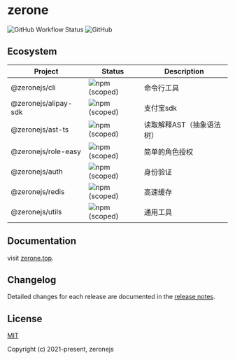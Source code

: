 # zerone

![GitHub Workflow Status](https://img.shields.io/github/workflow/status/zeronejs/zerone/Node.js%20CI)
![GitHub](https://img.shields.io/github/license/zeronejs/zerone)
## Ecosystem

| Project              | Status                                                             | Description               |
| -------------------- | ------------------------------------------------------------------ | ------------------------- |
| @zeronejs/cli        | ![npm (scoped)](https://img.shields.io/npm/v/@zeronejs/cli)        | 命令行工具                |
| @zeronejs/alipay-sdk | ![npm (scoped)](https://img.shields.io/npm/v/@zeronejs/alipay-sdk) | 支付宝sdk                 |
| @zeronejs/ast-ts     | ![npm (scoped)](https://img.shields.io/npm/v/@zeronejs/ast-ts)     | 读取解释AST（抽象语法树） |
| @zeronejs/role-easy  | ![npm (scoped)](https://img.shields.io/npm/v/@zeronejs/role-easy)  | 简单的角色授权            |
| @zeronejs/auth       | ![npm (scoped)](https://img.shields.io/npm/v/@zeronejs/auth)       | 身份验证                  |
| @zeronejs/redis      | ![npm (scoped)](https://img.shields.io/npm/v/@zeronejs/redis)      | 高速缓存                  |
| @zeronejs/utils      | ![npm (scoped)](https://img.shields.io/npm/v/@zeronejs/utils)      | 通用工具                  |

## Documentation

visit [zerone.top](https://zerone.top/).

## Changelog

Detailed changes for each release are documented in the [release notes](https://github.com/zeronejs/zerone/releases).

## License

[MIT](https://opensource.org/licenses/MIT)

Copyright (c) 2021-present, zeronejs

